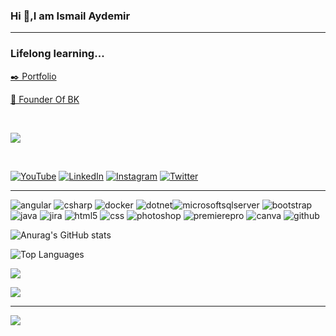 ### Hi 👋,I am Ismail Aydemir
<hr>

<h3>Lifelong learning...</h3>

  <p> <a href="https://ismailaydemirx.github.io" target="_blank">✒️ Portfolio</a></p>
  <p> <a href="https://benimkocum.net" target="_blank">📝 Founder Of BK</a></p>

<br>

![](https://quotes-github-readme.vercel.app/api?type=horizontal)

<br>



[![YouTube](https://img.shields.io/badge/YouTube-%23FF0000.svg?style=flat-square&logo=YouTube&logoColor=white)](https://youtube.com/@ismailaydemir0) [![LinkedIn](https://img.shields.io/badge/LinkedIn-%230077B5.svg?style=flat-square&logo=linkedin&logoColor=white)](https://linkedin.com/in/ismailAydemir0)  [![Instagram](https://img.shields.io/badge/Instagram-%23E4405F.svg?style=flat-square&logo=Instagram&logoColor=white)](https://instagram.com/ismailaydemirx) [![Twitter](https://img.shields.io/badge/X-black.svg?style=flat-square&logo=X&logoColor=white)](https://x.com/ismailaydemirx) 

---

<img src="https://img.shields.io/badge/AngularJS-DD0031?style=plastic&logo=angularjs&logoColor=white" alt="angular"> <img src="https://img.shields.io/badge/CSharp-239120?style=plastic&logo=csharp&logoColor=white" alt="csharp"> <img src="https://img.shields.io/badge/Docker-2496ED?style=plastic&logo=docker&logoColor=white" alt="docker"> <img src="https://img.shields.io/badge/.NET-512BD4?style=plastic&logo=dotnet&logoColor=white" alt="dotnet"><img src="https://img.shields.io/badge/SQL%20Server-CC2927?style=plastic&logo=microsoftsqlserver&logoColor=white" alt="microsoftsqlserver"> <img src="https://img.shields.io/badge/Bootstrap-7952B3?style=plastic&logo=bootstrap&logoColor=white" alt="bootstrap">
<img src="https://img.shields.io/badge/Java-007396?style=plastic&logo=java&logoColor=white" alt="java"> <img src="https://img.shields.io/badge/Jira-0052CC?style=plastic&logo=jira&logoColor=white" alt="jira"> <img src="https://img.shields.io/badge/HTML5-E34F26?style=plastic&logo=html5&logoColor=white" alt="html5"> <img src="https://img.shields.io/badge/CSS3-1572B6?style=plastic&logo=css3&logoColor=white" alt="css"> <img src="https://img.shields.io/badge/Photoshop-31A8FF?style=plastic&logo=adobephotoshop&logoColor=white" alt="photoshop"> <img src="https://img.shields.io/badge/Premiere%20Pro-9999FF?style=plastic&logo=adobepremierepro&logoColor=white" alt="premierepro"> <img src="https://img.shields.io/badge/Canva-00C4CC?style=plastic&logo=canva&logoColor=white" alt="canva"> <img src="https://img.shields.io/badge/GitHub-181717?style=plastic&logo=github&logoColor=white" alt="github">


![Anurag's GitHub stats](https://github-readme-stats.vercel.app/api?username=ismailaydemirx&show_icons=true&theme=dark)

![Top Languages](https://github-readme-stats.vercel.app/api/top-langs/?username=ismailaydemirx&layout=compact&theme=dark)

![](https://github-profile-trophy.vercel.app/?username=ismailaydemirx&theme=radical&no-frame=true&no-bg=false&margin-w=4)

![](https://github-contributor-stats.vercel.app/api?username=ismailaydemirx&limit=5&theme=dark&combine_all_yearly_contributions=true)

---
[![](https://visitcount.itsvg.in/api?id=ismailaydemirx&icon=0&color=0)](https://visitcount.itsvg.in)

